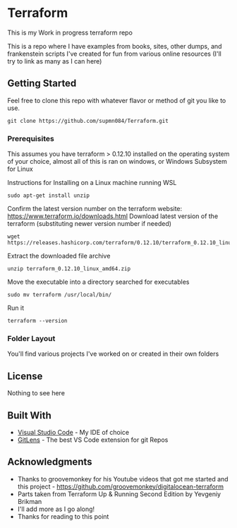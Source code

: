 # Terraform
This is my Work in progress terraform repo

This is a repo where I have examples from books, sites, other dumps, and  frankenstein scripts I've created for fun from various online resources (I'll try to link as many as I can here)

## Getting Started

Feel free to clone this repo with whatever flavor or method of git you like to use. 

```
git clone https://github.com/supmn084/Terraform.git
```

### Prerequisites

This assumes you have terraform  > 0.12.10 installed on the operating system of your choice, almost all of this is ran on windows, or Windows Subsystem for Linux

Instructions for Installing on a Linux machine running WSL

```
sudo apt-get install unzip
```
Confirm the latest version number on the terraform website:
 https://www.terraform.io/downloads.html
Download latest version of the terraform (substituting newer version number if needed)
```
wget https://releases.hashicorp.com/terraform/0.12.10/terraform_0.12.10_linux_amd64.zip
```
Extract the downloaded file archive

```
unzip terraform_0.12.10_linux_amd64.zip
```
Move the executable into a directory searched for executables

```
sudo mv terraform /usr/local/bin/
```
Run it

```
terraform --version 
```

### Folder Layout

You'll find various projects I've worked on or created in their own folders

## License

Nothing to see here

## Built With

* [Visual Studio Code](https://visualstudio.microsoft.com/) - My IDE of choice
* [GitLens](https://gitlens.amod.io/) - The best VS Code extension for git Repos


## Acknowledgments

* Thanks to groovemonkey for his Youtube videos that got me started and this project - https://github.com/groovemonkey/digitalocean-terraform
* Parts taken from Terraform Up & Running Second Edition by Yevgeniy Brikman
* I'll add more as I go along!
* Thanks for reading to this point

